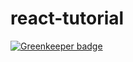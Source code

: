 # react-tutorial

[![Greenkeeper badge](https://badges.greenkeeper.io/mauricedb/react-tutorial.svg)](https://greenkeeper.io/)